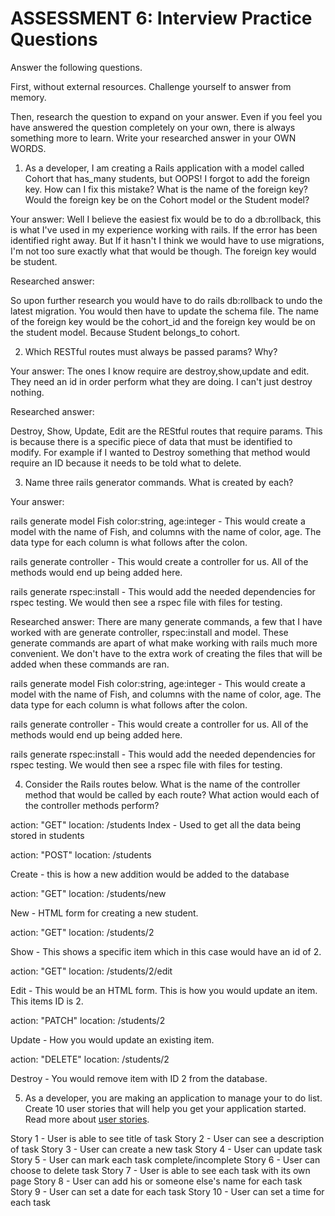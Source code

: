 # ASSESSMENT 6: Interview Practice Questions

Answer the following questions.

First, without external resources. Challenge yourself to answer from memory.

Then, research the question to expand on your answer. Even if you feel you have answered the question completely on your own, there is always something more to learn. Write your researched answer in your OWN WORDS.

1. As a developer, I am creating a Rails application with a model called Cohort that has_many students, but OOPS! I forgot to add the foreign key. How can I fix this mistake? What is the name of the foreign key? Would the foreign key be on the Cohort model or the Student model?

Your answer: Well I believe the easiest fix would be to do a db:rollback, this is what I've used in my experience working with rails. If the error has been identified right away. But If it hasn't I think we would have to use migrations, I'm not too sure exactly what that would be though. The foreign key would be student.
   
Researched answer:

So upon further research you would have to do rails db:rollback to undo the latest migration. You would then have to update the schema file. The name of the foreign key would be the cohort_id and the foreign key would be on the student model. Because Student belongs_to cohort.


2. Which RESTful routes must always be passed params? Why?

Your answer: The ones I know require are destroy,show,update and edit. They need an id in order perform what they are doing. I can't just destroy nothing.

Researched answer: 

Destroy, Show, Update, Edit are the REStful routes that require params. This is because there is a specific piece of data that must be identified to modify. For example if I wanted to Destroy something that method would require an ID because it needs to be told what to delete. 

3. Name three rails generator commands. What is created by each?

Your answer:

rails generate model Fish color:string, age:integer - This would create a model with the name of Fish, and columns with the name of color, age. The data type for each column is what follows after the colon. 


rails generate controller - This would create a controller for us. All of the methods would end up being added here.

rails generate rspec:install - This would add the needed dependencies for rspec testing. We would then see a rspec file with files for testing.


Researched answer:
There are many generate commands, a few that I have worked with are generate controller, rspec:install and model.
 These generate commands are apart of what make working with rails much more convenient. We don't have to the extra work of creating the files that will be added when these commands are ran. 

rails generate model Fish color:string, age:integer - This would create a model with the name of Fish, and columns with the name of color, age. The data type for each column is what follows after the colon. 


rails generate controller - This would create a controller for us. All of the methods would end up being added here.

rails generate rspec:install - This would add the needed dependencies for rspec testing. We would then see a rspec file with files for testing.

4. Consider the Rails routes below. What is the name of the controller method that would be called by each route? What action would each of the controller methods perform?

action: "GET" location: /students
Index - Used to get all the data being stored in students

action: "POST" location: /students

Create - this is how a new addition would be added to the database


action: "GET" location: /students/new

New - HTML form for creating a new student.

action: "GET" location: /students/2

Show - This shows a specific item which in this case would have an id of 2.

action: "GET" location: /students/2/edit

Edit - This would be an HTML form. This is how you would update an item. This items ID is 2.

action: "PATCH" location: /students/2

Update - How you would update an existing item. 

action: "DELETE" location: /students/2

Destroy - You would remove item with ID 2 from the database.

5. As a developer, you are making an application to manage your to do list. Create 10 user stories that will help you get your application started. Read more about [user stories](https://www.atlassian.com/agile/project-management/user-stories).


Story 1 - User is able to see title of task
Story 2 - User can see a description of task
Story 3 - User can create a new task
Story 4 - User can update task
Story 5 - User can mark each task complete/incomplete
Story 6 - User can choose to delete task
Story 7 - User is able to see each task with its own page
Story 8 - User can add his or someone else's name for each task
Story 9 - User can set a date for each task
Story 10 - User can set a time for each task
